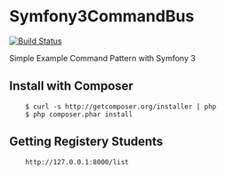 # Symfony3CommandBus

[![Build Status](https://travis-ci.org/Tony133/Symfony3CommandBus.svg?branch=master)](https://travis-ci.org/Tony133/Symfony3CommandBus)

Simple Example Command Pattern with Symfony 3

## Install with Composer

```
    $ curl -s http://getcomposer.org/installer | php
    $ php composer.phar install
```

## Getting Registery Students

```
    http://127.0.0.1:8000/list
```
